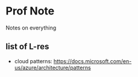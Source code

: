 # Prof Note
Notes on everything

## list of L-res
* cloud patterns: https://docs.microsoft.com/en-us/azure/architecture/patterns
